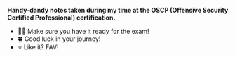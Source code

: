 **Handy-dandy notes taken during my time at the OSCP (Offensive Security Certified Professional) certification.**

 - 👨‍💻 Make sure you have it ready for the exam!
 - 🍀 Good luck in your journey!
 - ⭐️ Like it? FAV! 
